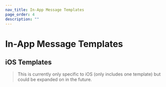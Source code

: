 ```yaml
---
nav_title: In-App Message Templates
page_order: 4
description: ""
---
```


# In-App Message Templates

## iOS Templates

> This is currently only specific to iOS (only includes one template) but could be expanded on in the future.